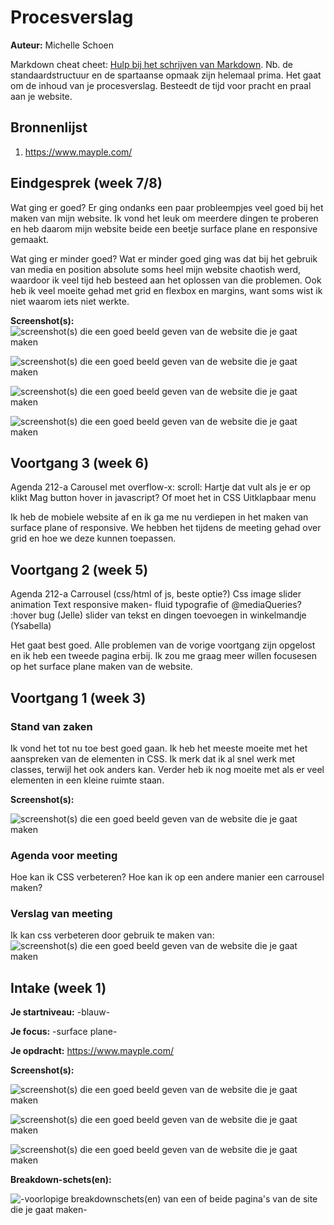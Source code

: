 # Procesverslag
**Auteur:** Michelle Schoen

Markdown cheat cheet: [Hulp bij het schrijven van Markdown](https://github.com/adam-p/markdown-here/wiki/Markdown-Cheatsheet). Nb. de standaardstructuur en de spartaanse opmaak zijn helemaal prima. Het gaat om de inhoud van je procesverslag. Besteedt de tijd voor pracht en praal aan je website.



## Bronnenlijst
1. https://www.mayple.com/




## Eindgesprek (week 7/8)

Wat ging er goed?
Er ging ondanks een paar probleempjes veel goed bij het maken van mijn website. Ik vond het leuk om meerdere dingen te proberen en heb daarom mijn website beide een beetje surface plane en responsive gemaakt. 

Wat ging er minder goed?
Wat er minder goed ging was dat bij het gebruik van media en position absolute soms heel mijn website chaotish werd, waardoor ik veel tijd heb besteed aan het oplossen van die problemen. Ook heb ik veel moeite gehad met grid en flexbox en margins, want soms wist ik niet waarom iets niet werkte. 

**Screenshot(s):**
![screenshot(s) die een goed beeld geven van de website die je gaat maken](images/eindresultaat1.png)

![screenshot(s) die een goed beeld geven van de website die je gaat maken](images/eindresultaat2.png)

![screenshot(s) die een goed beeld geven van de website die je gaat maken](images/eindresultaat3.png)

![screenshot(s) die een goed beeld geven van de website die je gaat maken](images/eindresultaat4.png)



## Voortgang 3 (week 6)

Agenda 212-a
Carousel met overflow-x: scroll: 
Hartje dat vult als je er op klikt 
Mag button hover in javascript? Of moet het in CSS
Uitklapbaar menu

Ik heb de mobiele website af en ik ga me nu verdiepen in het maken van surface plane of responsive. We hebben het tijdens de meeting gehad over grid en hoe we deze kunnen toepassen. 



## Voortgang 2 (week 5)

Agenda 212-a
Carrousel (css/html of js, beste optie?) 
Css image slider animation 
Text responsive maken- fluid typografie of @mediaQueries? 
:hover bug (Jelle)
slider van tekst en dingen toevoegen in winkelmandje (Ysabella)

Het gaat best goed. Alle problemen van de vorige voortgang zijn opgelost en ik heb een tweede pagina erbij. Ik zou me graag meer willen focusesen op het surface plane maken van de website. 



## Voortgang 1 (week 3)

### Stand van zaken

Ik vond het tot nu toe best goed gaan. Ik heb het meeste moeite met het aanspreken van de elementen in CSS. Ik merk dat ik al snel werk met classes, terwijl het ook anders kan. Verder heb ik nog moeite met als er veel elementen in een kleine ruimte staan. 

**Screenshot(s):**

![screenshot(s) die een goed beeld geven van de website die je gaat maken](images/img4.png)


### Agenda voor meeting

Hoe kan ik CSS verbeteren?
Hoe kan ik op een andere manier een carrousel maken?

### Verslag van meeting

Ik kan css verbeteren door gebruik te maken van:
![screenshot(s) die een goed beeld geven van de website die je gaat maken](images/css.png)



## Intake (week 1)

**Je startniveau:** -blauw-

**Je focus:** -surface plane-

**Je opdracht:** https://www.mayple.com/

**Screenshot(s):**

![screenshot(s) die een goed beeld geven van de website die je gaat maken](images/img1.png)

![screenshot(s) die een goed beeld geven van de website die je gaat maken](images/img2.png)

![screenshot(s) die een goed beeld geven van de website die je gaat maken](images/img3.png)


**Breakdown-schets(en):**

![-voorlopige breakdownschets(en) van een of beide pagina's van de site die je gaat maken-](images/breakdownschets.png)
